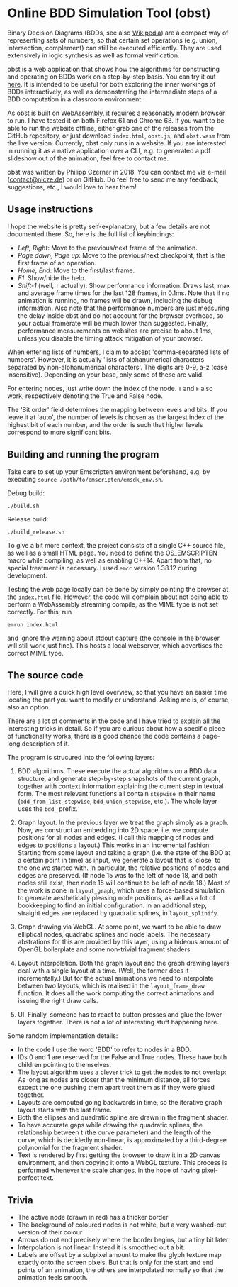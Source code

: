 # Online BDD Simulation Tool (obst)

Binary Decision Diagrams (BDDs, see also [Wikipedia](https://en.wikipedia.org/wiki/Binary_decision_diagram)) are a compact way of representing sets of numbers, so that certain set operations (e.g. union, intersection, complement) can still be executed efficiently. They are used extensively in logic synthesis as well as formal verification.

obst is a web application that shows how the algorithms for constructing and operating on BDDs work on a step-by-step basis. You can try it out [here](https://nicze.de/philipp/bdds). It is intended to be useful for both exploring the inner workings of BDDs interactively, as well as demonstrating the intermediate steps of a BDD computation in a classroom environment.

As obst is built on WebAssembly, it requires a reasonably modern browser to run. I have tested it on both Firefox 61 and Chrome 68. If you want to be able to run the website offline, either grab one of the releases from the GitHub repository, or just download `index.html`, `obst.js`, and `obst.wasm` from the live version. Currently, obst only runs in a website. If you are interested in running it as a native application over a CLI, e.g. to generated a pdf slideshow out of the animation, feel free to contact me.

obst was written by Philipp Czerner in 2018. You can contact me via e-mail (contact@nicze.de) or on GitHub. Do feel free to send me any feedback, suggestions, etc., I would love to hear them!

## Usage instructions

I hope the website is pretty self-explanatory, but a few details are not documented there. So, here is the full list of keybindings:

* *Left, Right*: Move to the previous/next frame of the animation.
* *Page down, Page up*: Move to the previous/next checkpoint, that is the first frame of an operation.
* *Home, End*: Move to the first/last frame.
* *F1*: Show/hide the help.
* *Shift-1* (well, `!` actually): Show performance information. Draws last, max and average frame times for the last 128 frames, in 0.1ms. Note that if no animation is running, no frames will be drawn, including the debug information. Also note that the performance numbers are just measuring the delay inside obst and do not account for the browser overhead, so your actual framerate will be much lower than suggested. Finally, performance measurements on websites are precise to about 1ms, unless you disable the timing attack mitigation of your browser.

When entering lists of numbers, I claim to accept 'comma-separated lists of numbers'. However, it is actually 'lists of alphanumerical characters separated by non-alphanumerical characters'. The digits are 0-9, a-z (case insensitive). Depending on your base, only some of these are valid.

For entering nodes, just write down the index of the node. `T` and `F` also work, respectively denoting the True and False node.

The 'Bit order' field determines the mapping between levels and bits. If you leave it at 'auto', the number of levels is chosen as the largest index of the highest bit of each number, and the order is such that higher levels correspond to more significant bits.

## Building and running the program

Take care to set up your Emscripten environment beforehand, e.g. by executing `source /path/to/emscripten/emsdk_env.sh`.

Debug build:

    ./build.sh

Release build:

    ./build_release.sh

To give a bit more context, the project consists of a single C++ source file, as well as a small HTML page. You need to define the OS_EMSCRIPTEN macro while compiling, as well as enabling C++14. Apart from that, no special treatment is necessary. I used `emcc` version 1.38.12 during development.

Testing the web page locally can be done by simply pointing the browser at the `index.html` file. However, the code will complain about not being able to perform a WebAssembly streaming compile, as the MIME type is not set correctly. For this, run

    emrun index.html

and ignore the warning about stdout capture (the console in the browser will still work just fine). This hosts a local webserver, which advertises the correct MIME type.

## The source code

Here, I will give a quick high level overview, so that you have an easier time locating the part you want to modify or understand. Asking me is, of course, also an option.

There are a lot of comments in the code and I have tried to explain all the interesting tricks in detail. So if you are curious about how a specific piece of functionality works, there is a good chance the code contains a page-long description of it.

The program is strucured into the following layers:

1. BDD algorithms. These execute the actual algorithms on a BDD data structure, and generate step-by-step snapshots of the current graph, together with context information explaining the current step in textual form. The most relevant functions all contain `stepwise` in their name (`bdd_from_list_stepwise`, `bdd_union_stepwise`, etc.). The whole layer uses the `bdd_` prefix.

2. Graph layout. In the previous layer we treat the graph simply as a graph. Now, we construct an embedding into 2D space, i.e. we compute positions for all nodes and edges. (I call this mapping of nodes and edges to positions a layout.) This works in an incremental fashion: Starting from some layout and taking a graph (i.e. the state of the BDD at a certain point in time) as input, we generate a layout that is 'close' to the one we started with. In particular, the relative positions of nodes and edges are preserved. (If node 15 was to the left of node 18, and both nodes still exist, then node 15 will continue to be left of node 18.) Most of the work is done in `layout_graph`, which uses a force-based simulation to generate aesthetically pleasing node positions, as well as a lot of bookkeeping to find an initial configuration. In an additional step, straight edges are replaced by quadratic splines, in `layout_splinify`.

3. Graph drawing via WebGL. At some point, we want to be able to draw elliptical nodes, quadratic splines and node labels. The necessary abstrations for this are provided by this layer, using a hideous amount of OpenGL boilerplate and some non-trivial fragment shaders.

4. Layout interpolation. Both the graph layout and the graph drawing layers deal with a single layout at a time. (Well, the former does it incrementally.) But for the actual animations we need to interpolate between two layouts, which is realised in the `layout_frame_draw` function. It does all the work computing the correct animations and issuing the right draw calls.

5. UI. Finally, someone has to react to button presses and glue the lower layers together. There is not a lot of interesting stuff happening here.

Some random implementation details:

* In the code I use the word 'BDD' to refer to nodes in a BDD.
* IDs 0 and 1 are reserved for the False and True nodes. These have both children pointing to themselves.
* The layout algorithm uses a clever trick to get the nodes to not overlap: As long as nodes are closer than the minimum distance, all forces except the one pushing them apart treat them as if they were glued together.
* Layouts are computed going backwards in time, so the iterative graph layout starts with the last frame.
* Both the ellipses and quadratic spline are drawn in the fragment shader.
* To have accurate gaps while drawing the quadratic splines, the relationship between t (the curve parameter) and the length of the curve, which is decidedly non-linear, is approximated by a third-degree polynomial for the fragment shader.
* Text is rendered by first getting the browser to draw it in a 2D canvas environment, and then copying it onto a WebGL texture. This process is performed whenever the scale changes, in the hope of having pixel-perfect text.

## Trivia

* The active node (drawn in red) has a thicker border
* The background of coloured nodes is not white, but a very washed-out version of their colour
* Arrows do not end precisely where the border begins, but a tiny bit later
* Interpolation is not linear. Instead it is smoothed out a bit.
* Labels are offset by a subpixel amount to make the glyph texture map exactly onto the screen pixels. But that is only for the start and end points of an animation, the others are interpolated normally so that the animation feels smooth.
